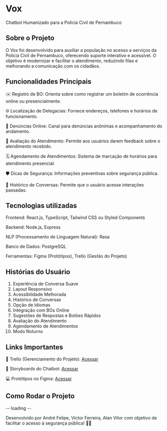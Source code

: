 # Vox
Chatbot Humanizado para a Polícia Civil de Pernambuco

## Sobre o Projeto
O Vox foi desenvolvido para auxiliar a população no acesso a serviços da Polícia Civil de Pernambuco, oferecendo suporte interativo e acessível. O objetivo é modernizar e facilitar o atendimento, reduzindo filas e melhorando a comunicação com os cidadãos.

## Funcionalidades Principais
✉️ Registro de BO: Orienta sobre como registrar um boletim de ocorrência online ou presencialmente.

🌐 Localização de Delegacias: Fornece endereços, telefones e horários de funcionamento.

📝 Denúncias Online: Canal para denúncias anônimas e acompanhamento do andamento.

🌟 Avaliação do Atendimento: Permite aos usuários darem feedback sobre o atendimento recebido.

🗓️ Agendamento de Atendimentos: Sistema de marcação de horários para atendimento presencial.

🛡️ Dicas de Segurança: Informações preventivas sobre segurança pública.

🔄 Histórico de Conversas: Permite que o usuário acesse interações passadas.

## Tecnologias utilizadas
Frontend: React.js, TypeScript, Tailwind CSS ou Styled Components

Backend: Node.js, Express

NLP (Processamento de Linguagem Natural): Rasa

Banco de Dados: PostgreSQL

Ferramentas: Figma (Protótipos), Trello (Gestão do Projeto)

## Histórias do Usuário
1. Experiência de Conversa Suave
2. Layout Responsivo
3. Acessibilidade Melhorada
4. Histórico de Conversas
5. Opção de Idiomas
6. Integração com BOs Online
7. Sugestões de Respostas e Botões Rápidos
8. Avaliação do Atendimento
9. Agendamento de Atendimentos
10. Modo Noturno

## Links Importantes
📂 Trello (Gerenciamento do Projeto): [Acessar](https://trello.com/b/eKRNfaSC/projeto-accenture)

📝 Storyboards do Chatbot: [Acessar](https://www.figma.com/board/k2HWikIzhrbJz0XkXj7OHY/StoryBoard---Mo%C3%A3?node-id=0-1&p=f&t=Kovjw56RPPk2BRMt-0)

💻 Protótipos no Figma: [Acessar](https://www.figma.com/design/6TVVSwysXotM3phDzW9TeX/Vox?node-id=87-512&t=M8T2lAza9VNu4Jhf-0)

## Como Rodar o Projeto
-- loading --

Desenvolvido por André Felipe, Victor Ferreira, Alan Vitor com objetivo de facilitar o acesso à segurança pública! 💪🏻
